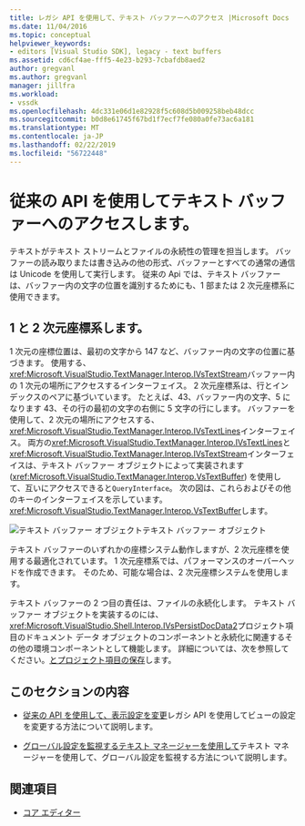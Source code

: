 ```yaml
---
title: レガシ API を使用して、テキスト バッファーへのアクセス |Microsoft Docs
ms.date: 11/04/2016
ms.topic: conceptual
helpviewer_keywords:
- editors [Visual Studio SDK], legacy - text buffers
ms.assetid: cd6cf4ae-fff5-4e23-b293-7cbafdb8aed2
author: gregvanl
ms.author: gregvanl
manager: jillfra
ms.workload:
- vssdk
ms.openlocfilehash: 4dc331e06d1e82928f5c608d5b009258beb48dcc
ms.sourcegitcommit: b0d8e61745f67bd1f7ecf7fe080a0fe73ac6a181
ms.translationtype: MT
ms.contentlocale: ja-JP
ms.lasthandoff: 02/22/2019
ms.locfileid: "56722448"
---
```

# <a name="access-the-text-buffer-by-using-the-legacy-api"></a>従来の API を使用してテキスト バッファーへのアクセスします。
テキストがテキスト ストリームとファイルの永続性の管理を担当します。 バッファーの読み取りまたは書き込みの他の形式、バッファーとすべての通常の通信は Unicode を使用して実行します。 従来の Api では、テキスト バッファーは、バッファー内の文字の位置を識別するためにも、1 部または 2 次元座標系に使用できます。

## <a name="one--and-two-dimension-coordinate-systems"></a>1 と 2 次元座標系します。
 1 次元の座標位置は、最初の文字から 147 など、バッファー内の文字の位置に基づきます。 使用する、<xref:Microsoft.VisualStudio.TextManager.Interop.IVsTextStream>バッファー内の 1 次元の場所にアクセスするインターフェイス。 2 次元座標系は、行とインデックスのペアに基づいています。 たとえば、43、バッファー内の文字、5 になります 43、その行の最初の文字の右側に 5 文字の行にします。 バッファーを使用して、2 次元の場所にアクセスする、<xref:Microsoft.VisualStudio.TextManager.Interop.IVsTextLines>インターフェイス。 両方の<xref:Microsoft.VisualStudio.TextManager.Interop.IVsTextLines>と<xref:Microsoft.VisualStudio.TextManager.Interop.IVsTextStream>インターフェイスは、テキスト バッファー オブジェクトによって実装されます (<xref:Microsoft.VisualStudio.TextManager.Interop.VsTextBuffer>) を使用して、互いにアクセスできると`QueryInterface`。 次の図は、これらおよびその他のキーのインターフェイスを示しています。<xref:Microsoft.VisualStudio.TextManager.Interop.VsTextBuffer>します。

 ![テキスト バッファー オブジェクト](../extensibility/media/vstextbuffer.gif "vsTextBuffer")テキスト バッファー オブジェクト

 テキスト バッファーのいずれかの座標システム動作しますが、2 次元座標を使用する最適化されています。 1 次元座標系では、パフォーマンスのオーバーヘッドを作成できます。 そのため、可能な場合は、2 次元座標システムを使用します。

 テキスト バッファーの 2 つ目の責任は、ファイルの永続化します。 テキスト バッファー オブジェクトを実装するのには、<xref:Microsoft.VisualStudio.Shell.Interop.IVsPersistDocData2>プロジェクト項目のドキュメント データ オブジェクトのコンポーネントと永続化に関連するその他の環境コンポーネントとして機能します。 詳細については、次を参照してください。[とプロジェクト項目の保存](../extensibility/internals/opening-and-saving-project-items.md)します。

## <a name="in-this-section"></a>このセクションの内容
- [従来の API を使用して、表示設定を変更](../extensibility/changing-view-settings-by-using-the-legacy-api.md)レガシ API を使用してビューの設定を変更する方法について説明します。

- [グローバル設定を監視するテキスト マネージャーを使用して](../extensibility/using-the-text-manager-to-monitor-global-settings.md)テキスト マネージャーを使用して、グローバル設定を監視する方法について説明します。

## <a name="see-also"></a>関連項目
- [コア エディター](../extensibility/inside-the-core-editor.md)